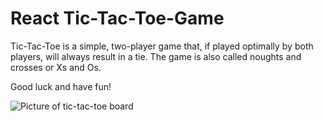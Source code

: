 # React Tic-Tac-Toe-Game

Tic-Tac-Toe is a simple, two-player game that, if played optimally by both players, will always result in a tie. The game is also called noughts and crosses or Xs and Os.

Good luck and have fun!

![Picture of tic-tac-toe board](/src/ttt.jpg "Tic-Tac-Toe")
